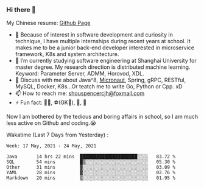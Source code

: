 ### Hi there 👋

My Chinese resume: [Github Page](https://spencercjh.github.io/resume/)

- 🔭 Because of interest in software development and curiosity in technique, I have multiple internships during recent years at school. It makes me to be a junior back-end developer interested in microservice framework, K8s and system architecture.
- 🌱 I’m currently studying software engineering at Shanghai University for master degree. My research direction is distributed machine learning. Keyword: Parameter Server, ADMM, Horovod, XDL.
- 💬 Discuss with me about Java^8, [Micronaut](http://micronaut.io/), Spring, gRPC, RESTful, MySQL, Docker, K8s...Or teatch me to write Go, Python or Cpp. xD
- 📫 How to reach me: shouspencercjh@foxmail.com
- ⚡ Fun fact: 🚴‍♂️, ⚽(GK🥅), 🏓, 🏸

Now I am bothered by the tedious and boring affairs in school, so I am much less active on Github and coding.😭

Wakatime (Last 7 Days from Yesterday) :

<!--START_SECTION:waka-->
```text
Week: 17 May, 2021 - 24 May, 2021

Java       14 hrs 22 mins  █████████████████████░░░░   83.72 % 
SQL        54 mins         █▒░░░░░░░░░░░░░░░░░░░░░░░   05.30 % 
Other      31 mins         ▓░░░░░░░░░░░░░░░░░░░░░░░░   03.09 % 
YAML       28 mins         ▓░░░░░░░░░░░░░░░░░░░░░░░░   02.76 % 
Markdown   20 mins         ▒░░░░░░░░░░░░░░░░░░░░░░░░   01.95 % 
```
<!--END_SECTION:waka-->
